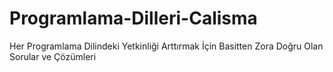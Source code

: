 # Programlama-Dilleri-Calisma
Her Programlama Dilindeki Yetkinliği Arttırmak İçin Basitten Zora Doğru Olan Sorular ve Çözümleri

